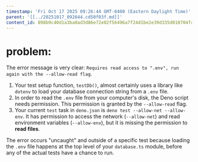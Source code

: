 ```yaml
---
timestamp: 'Fri Oct 17 2025 09:26:44 GMT-0400 (Eastern Daylight Time)'
parent: '[[../20251017_092644.cd50f03f.md]]'
content_id: 098b9c40d1a3ba8ad3d86e72e02f56496a7f24d1be2e39d335d010704fc3f6da
---
```


# problem:

The error message is very clear: `Requires read access to ".env", run again with the --allow-read flag`.

1. Your test setup function, `testDb()`, almost certainly uses a library like `dotenv` to load your database connection string from a `.env` file.
2. In order to read the `.env` file from your computer's disk, the Deno script needs permission. This permission is granted by the `--allow-read` flag.
3. Your current `test` task in `deno.json` is `deno test --allow-net --allow-env`. It has permission to access the network (`--allow-net`) and read environment variables (`--allow-env`), but it is missing the permission to **read files**.

The error occurs "uncaught" and outside of a specific test because loading the `.env` file happens at the top level of your `database.ts` module, before any of the actual tests have a chance to run.
